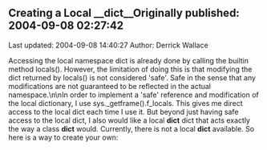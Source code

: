 ## Creating a Local __dict__Originally published: 2004-09-08 02:27:42 
Last updated: 2004-09-08 14:40:27 
Author: Derrick Wallace 
 
Accessing the local namespace dict is already done by calling the builtin method locals(). However, the limitation of doing this is that modifying the dict returned by locals() is not considered 'safe'. Safe in the sense that any modifications are not guaranteed to be reflected in the actual namespace.\n\nIn order to implement a 'safe' reference and modification of the local dictionary, I use sys._getframe().f_locals.  This gives me direct access to the local dict each time I use it.  But beyond just having safe access to the local dict, I also would like a local __dict__ dict that acts exactly the way a class __dict__ would.  Currently, there is not a local __dict__ available.  So here is a way to create your own: